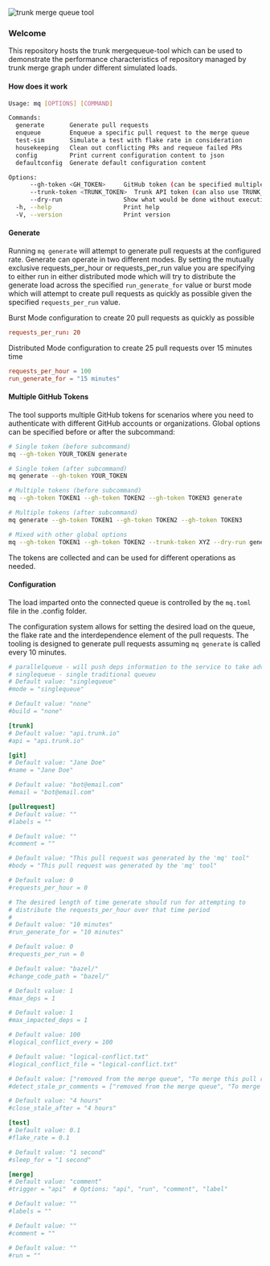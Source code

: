 ![trunk merge queue tool](https://github.com/trunk-io/mergequeue-tool/assets/1265982/6fa28185-6b75-467c-83b2-273a05dbbba4)

### Welcome

This repository hosts the trunk mergequeue-tool which can be used to demonstrate the performance
characteristics of repository managed by trunk merge graph under different simulated loads.

#### How does it work

```bash
Usage: mq [OPTIONS] [COMMAND]

Commands:
  generate       Generate pull requests
  enqueue        Enqueue a specific pull request to the merge queue
  test-sim       Simulate a test with flake rate in consideration
  housekeeping   Clean out conflicting PRs and requeue failed PRs
  config         Print current configuration content to json
  defaultconfig  Generate default configuration content

Options:
      --gh-token <GH_TOKEN>     GitHub token (can be specified multiple times)
      --trunk-token <TRUNK_TOKEN>  Trunk API token (can also use TRUNK_TOKEN env var)
      --dry-run                 Show what would be done without executing
  -h, --help                    Print help
  -V, --version                 Print version
```

#### Generate

Running `mq generate` will attempt to generate pull requests at the configured rate. Generate can
operate in two different modes. By setting the mutually exclusive requests_per_hour or
requests_per_run value you are specifying to either run in either distributed mode which will try to
distribute the generate load across the specified `run_generate_for` value or burst mode which will
attempt to create pull requests as quickly as possible given the specified `requests_per_run` value.

Burst Mode configuration to create 20 pull requests as quickly as possible

```toml
requests_per_run: 20
```

Distributed Mode configuration to create 25 pull requests over 15 minutes time

```toml
requests_per_hour = 100
run_generate_for = "15 minutes"
```

#### Multiple GitHub Tokens

The tool supports multiple GitHub tokens for scenarios where you need to authenticate with different GitHub accounts or organizations. Global options can be specified before or after the subcommand:

```bash
# Single token (before subcommand)
mq --gh-token YOUR_TOKEN generate

# Single token (after subcommand)
mq generate --gh-token YOUR_TOKEN

# Multiple tokens (before subcommand)
mq --gh-token TOKEN1 --gh-token TOKEN2 --gh-token TOKEN3 generate

# Multiple tokens (after subcommand)
mq generate --gh-token TOKEN1 --gh-token TOKEN2 --gh-token TOKEN3

# Mixed with other global options
mq --gh-token TOKEN1 --gh-token TOKEN2 --trunk-token XYZ --dry-run generate
```

The tokens are collected and can be used for different operations as needed.

#### Configuration

The load imparted onto the connected queue is controlled by the `mq.toml` file in the .config
folder.

The configuration system allows for setting the desired load on the queue, the flake rate and the
interdependence element of the pull requests. The tooling is designed to generate pull requests
assuming `mq generate` is called every 10 minutes.

```toml
# parallelqueue - will push deps information to the service to take advantage of trunk merge dynamic parallel queues
# singlequeue - single traditional queueu
# Default value: "singlequeue"
#mode = "singlequeue"

# Default value: "none"
#build = "none"

[trunk]
# Default value: "api.trunk.io"
#api = "api.trunk.io"

[git]
# Default value: "Jane Doe"
#name = "Jane Doe"

# Default value: "bot@email.com"
#email = "bot@email.com"

[pullrequest]
# Default value: ""
#labels = ""

# Default value: ""
#comment = ""

# Default value: "This pull request was generated by the 'mq' tool"
#body = "This pull request was generated by the 'mq' tool"

# Default value: 0
#requests_per_hour = 0

# The desired length of time generate should run for attempting to
# distribute the requests_per_hour over that time period
#
# Default value: "10 minutes"
#run_generate_for = "10 minutes"

# Default value: 0
#requests_per_run = 0

# Default value: "bazel/"
#change_code_path = "bazel/"

# Default value: 1
#max_deps = 1

# Default value: 1
#max_impacted_deps = 1

# Default value: 100
#logical_conflict_every = 100

# Default value: "logical-conflict.txt"
#logical_conflict_file = "logical-conflict.txt"

# Default value: ["removed from the merge queue", "To merge this pull request, check the box to the left", "/trunk merge"]
#detect_stale_pr_comments = ["removed from the merge queue", "To merge this pull request, check the box to the left", "/trunk merge"]

# Default value: "4 hours"
#close_stale_after = "4 hours"

[test]
# Default value: 0.1
#flake_rate = 0.1

# Default value: "1 second"
#sleep_for = "1 second"

[merge]
# Default value: "comment"
#trigger = "api"  # Options: "api", "run", "comment", "label"

# Default value: ""
#labels = ""

# Default value: ""
#comment = ""

# Default value: ""
#run = ""
```
